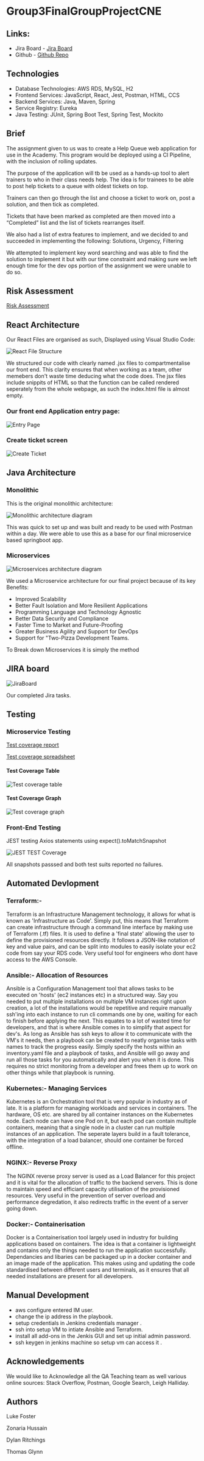 # Group3FinalGroupProjectCNE

## Links:

- Jira Board - [Jira Board](https://fundementalscrum.atlassian.net/secure/RapidBoard.jspa?projectKey=FIN&rapidView=2)
- Github - [Github Repo](https://github.com/LuKeF-2021/Group3FinalGroupProjectCNE)

## Technologies
- Database Technologies: AWS RDS, MySQL, H2
- Frontend Services: JavaScript, React, Jest, Postman, HTML, CCS
- Backend Services: Java, Maven, Spring
- Service Registry: Eureka
- Java Testing: JUnit, Spring Boot Test, Spring Test, Mockito
## Brief

The assignment given to us was to create a Help Queue web application for use in the Academy. This program would be deployed using a CI Pipeline, with the inclusion of rolling updates. 

The purpose of the application will tb be used as a hands-up tool to alert trainers to who in their class needs help. The idea is for trainees to be able to post help tickets to a queue with oldest tickets on top. 

Trainers can then go through the list and choose a ticket to work on, post a solution, and then tick as completed. 

Tickets that have been marked as completed are then moved into a “Completed” list and the list of tickets rearranges itself. 

We also had a list of extra features to implement, and we decided to and succeeded in implementing the following:  Solutions, Urgency, Filtering

We attempted to implement key word searching and was able to find the solution to implement it but with our time constraint and making sure we left enough time for the dev ops portion of the assignment we were unable to do so. 

## Risk Assessment
[Risk Assessment](https://github.com/LuKeF-2021/Group3FinalGroupProjectCNE/blob/main/ReadMeFiles/FinalProj_RiskAssessment.xlsx)

## React Architecture
Our React Files are organised as such, Displayed using Visual Studio Code:

![React File Structure](https://github.com/LuKeF-2021/Group3FinalGroupProjectCNE/blob/main/ReadMeFiles/React%20File%20Structure.PNG)

We structured our code with clearly named .jsx files to compartmentalise our front end. This clarity ensures that when working as a team, other memebers don't waste time deducing what the code does. The jsx files include snippits of HTML so that the function can be called  rendered seperately from the whole webpage, as such the index.html file is almost empty. 

### Our front end Application entry page:

![Entry Page](https://github.com/LuKeF-2021/Group3FinalGroupProjectCNE/blob/main/ReadMeFiles/updated%20webpage%20colour%20scheme%20and%20design.JPG)

### Create ticket screen

![Create Ticket](https://github.com/LuKeF-2021/Group3FinalGroupProjectCNE/blob/main/ReadMeFiles/Create%20ticket%20modal%20with%20urgency%20added.JPG)

## Java Architecture
### Monolithic
This is the original monolithic architecture: 

![Monolithic architecture diagram](https://github.com/LuKeF-2021/Group3FinalGroupProjectCNE/blob/main/ReadMeFiles/Monolith%20Architecture%20Diagram.png)

This was quick to set up and was built and ready to be used with Postman within a day. We were able to use this as a base for our final microservice based springboot app. 
### Microservices
![Microservices architecture diagram](https://github.com/LuKeF-2021/Group3FinalGroupProjectCNE/blob/main/ReadMeFiles/Microservices%20Architecture%20Diagram.png)

We used a Microservice architecture for our final project because of its key Benefits:
- Improved Scalability
- Better Fault Isolation and More Resilient Applications
- Programming Language and Technology Agnostic
- Better Data Security and Compliance
- Faster Time to Market and Future-Proofing
- Greater Business Agility and Support for DevOps
- Support for "Two-Pizza Development Teams.

To Break down Microservices it is simply the method 

## JIRA board

![JiraBoard](https://github.com/LuKeF-2021/Group3FinalGroupProjectCNE/blob/main/sprint%20screenshot2.png)

Our completed Jira tasks.

## Testing
### Microservice Testing
[Test coverage report](https://htmlpreview.github.io/?https://github.com/LuKeF-2021/Group3FinalGroupProjectCNE/blob/main/ReadMeFiles/MicroserviceTestOutput/index.html)

[Test coverage spreadsheet](https://github.com/LuKeF-2021/Group3FinalGroupProjectCNE/blob/main/ReadMeFiles/TestCoverageReport.xlsx)
#### Test Coverage Table
![Test coverage table](https://github.com/LuKeF-2021/Group3FinalGroupProjectCNE/blob/main/ReadMeFiles/BackendCoverageReportTable.png)
#### Test Coverage Graph
![Test coverage graph](https://github.com/LuKeF-2021/Group3FinalGroupProjectCNE/blob/main/ReadMeFiles/BackendTestCoverage.png)
### Front-End Testing
JEST testing Axios statements using expect().toMatchSnapshot

![JEST TEST Coverage](https://github.com/LuKeF-2021/Group3FinalGroupProjectCNE/blob/main/ReadMeFiles/jesttestsnaps.PNG)

All snapshots passsed and both test suits reported no failures.
## Automated Devlopment

### Terraform:- 

Terraform is an Infrastructure Management technology, it allows for what is known as 'Infrastructure as Code'. Simply put, this means that Terraform can create infrastructure through a command line interface by making use of Terraform (.tf) files. It is used to define a 'final state' allowing the user to define the provisioned resources directly. It follows a JSON-like notation of key and value pairs, and can be split into modules to easily isolate your ec2 code from say your RDS code. Very useful tool for engineers who dont have access to the AWS Console.
### Ansible:- Allocation of Resources

Ansible is a Configuration Management tool that allows tasks to be executed on 'hosts' (ec2 instances etc) in a structured way. Say you needed to put multiple installations on multiple VM instances right upon creation, a lot of the installations would be repetitive and require manually ssh'ing into each instance to run cli commands one by one, waiting for each to finish before applying the next. This equates to a lot of wasted time for developers, and that is where Ansible comes in to simplify that aspect for dev's. As long as Ansible has ssh keys to allow it to communicate with the VM's it needs, then a playbook can be created to neatly organise tasks with names to track the progress easily. Simply specify the hosts within an inventory.yaml file and a playbook of tasks, and Ansible will go away and run all those tasks for you automatically and alert you when it is done. This requires no strict monitoring from a developer and frees them up to work on other things while that playbook is running.

### Kubernetes:- Managing Services

Kubernetes is an Orchestration tool that is very popular in industry as of late. It is a platform for managing workloads and services in containers. The hardware, OS etc. are shared by all container instances on the Kubernetes node. Each node can have one Pod on it, but each pod can contain multiple containers, meaning that a single node in a cluster can run multiple instances of an application. The seperate layers build in a fault tolerance, with the integration of a load balancer, should one container be forced offline.
### NGINX:- Reverse Proxy

The NGINX reverse proxy server is used as a Load Balancer for this project and it is vital for the allocation of traffic to the backend servers. This is done to maintain speed and efficiant capacity utilisation of the provisioned resources. Very useful in the prevention of server overload and performance degredation, it also redirects traffic in the event of a server going down.
### Docker:- Containerisation

Docker is a Containerisation tool largely used in industry for building applications based on containers. The idea is that a container is lightweight and contains only the things needed to run the application successfully. Dependancies and libaries can be packaged up in a docker container and an image made of the application. This makes using and updating the code standardised between different users and terminals, as it ensures that all needed installations are present for all developers.
## Manual Development

- aws configure entered IM user.
- change the ip address in the playbook.
- setup credentials in Jenkins credentials manager .
- ssh into setup VM to intiate Ansible and Terraform.
- install all add-ons in the Jenkis GUI and set up initial admin password. 
- ssh keygen in jenkins machine so setup vm can access it .

## Acknowledgements

We would like to Acknowledge all the QA Teaching team as well various online sources: Stack Overflow, Postman, Google Search, Leigh Halliday.

## Authors

Luke Foster

Zonaria Hussain

Dylan Ritchings

Thomas Glynn
